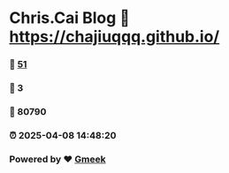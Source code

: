 # Chris.Cai Blog :link: https://chajiuqqq.github.io/ 
### :page_facing_up: [51](https://chajiuqqq.github.io//tag.html) 
### :speech_balloon: 3 
### :hibiscus: 80790 
### :alarm_clock: 2025-04-08 14:48:20 
### Powered by :heart: [Gmeek](https://github.com/Meekdai/Gmeek)
